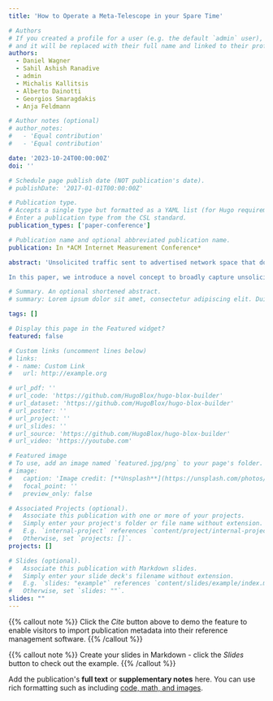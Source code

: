 ```yaml
---
title: 'How to Operate a Meta-Telescope in your Spare Time'

# Authors
# If you created a profile for a user (e.g. the default `admin` user), write the username (folder name) here
# and it will be replaced with their full name and linked to their profile.
authors:
  - Daniel Wagner
  - Sahil Ashish Ranadive
  - admin
  - Michalis Kallitsis
  - Alberto Dainotti
  - Georgios Smaragdakis
  - Anja Feldmann

# Author notes (optional)
# author_notes:
#   - 'Equal contribution'
#   - 'Equal contribution'

date: '2023-10-24T00:00:00Z'
doi: ''

# Schedule page publish date (NOT publication's date).
# publishDate: '2017-01-01T00:00:00Z'

# Publication type.
# Accepts a single type but formatted as a YAML list (for Hugo requirements).
# Enter a publication type from the CSL standard.
publication_types: ['paper-conference']

# Publication name and optional abbreviated publication name.
publication: In *ACM Internet Measurement Conference*

abstract: 'Unsolicited traffic sent to advertised network space that does not host active services provides insights about misconfigurations as well as potentially malicious activities, including the spread of Botnets, DDoS campaigns, and exploitation of vulnerabilities. Network telescopes have been used for many years to monitor such unsolicited traffic. Unfortunately, they are limi the available address space for such tasks and, thus, limited to specific geographic and/or network regions.

In this paper, we introduce a novel concept to broadly capture unsolicited Internet traffic, which we call a "meta-telescope". A meta-telescope is based on the intuition that, with the availability of appropriate vantage points, one can (i) infer which address blocks on the Internet are unused and (ii) capture traffic towards them-both without having control of such address blocks. From this intuition, we develop and evaluate a methodology for identifying unlikely to be used Internet address space and build a meta-telescope that has very desirable properties, such as broad coverage of dark space both in terms of size and topological placement. Such meta-telescope identifies and captures unsolicited traffic to more than 350k /24 blocks in more than 7k ASes. Through the analysis of background radiation towards these networks, we also highlight that unsolicited traffic differs by destination network/geographic region as well as by network type. Finally, we discuss our experience and challenges when operating a meta-telescope in the wild.'

# Summary. An optional shortened abstract.
# summary: Lorem ipsum dolor sit amet, consectetur adipiscing elit. Duis posuere tellus ac convallis placerat. Proin tincidunt magna sed ex sollicitudin condimentum.

tags: []

# Display this page in the Featured widget?
featured: false

# Custom links (uncomment lines below)
# links:
# - name: Custom Link
#   url: http://example.org

# url_pdf: ''
# url_code: 'https://github.com/HugoBlox/hugo-blox-builder'
# url_dataset: 'https://github.com/HugoBlox/hugo-blox-builder'
# url_poster: ''
# url_project: ''
# url_slides: ''
# url_source: 'https://github.com/HugoBlox/hugo-blox-builder'
# url_video: 'https://youtube.com'

# Featured image
# To use, add an image named `featured.jpg/png` to your page's folder.
# image:
#   caption: 'Image credit: [**Unsplash**](https://unsplash.com/photos/pLCdAaMFLTE)'
#   focal_point: ''
#   preview_only: false

# Associated Projects (optional).
#   Associate this publication with one or more of your projects.
#   Simply enter your project's folder or file name without extension.
#   E.g. `internal-project` references `content/project/internal-project/index.md`.
#   Otherwise, set `projects: []`.
projects: []

# Slides (optional).
#   Associate this publication with Markdown slides.
#   Simply enter your slide deck's filename without extension.
#   E.g. `slides: "example"` references `content/slides/example/index.md`.
#   Otherwise, set `slides: ""`.
slides: ""
---
```


{{% callout note %}}
Click the _Cite_ button above to demo the feature to enable visitors to import publication metadata into their reference management software.
{{% /callout %}}

{{% callout note %}}
Create your slides in Markdown - click the _Slides_ button to check out the example.
{{% /callout %}}

Add the publication's **full text** or **supplementary notes** here. You can use rich formatting such as including [code, math, and images](https://docs.hugoblox.com/content/writing-markdown-latex/).
